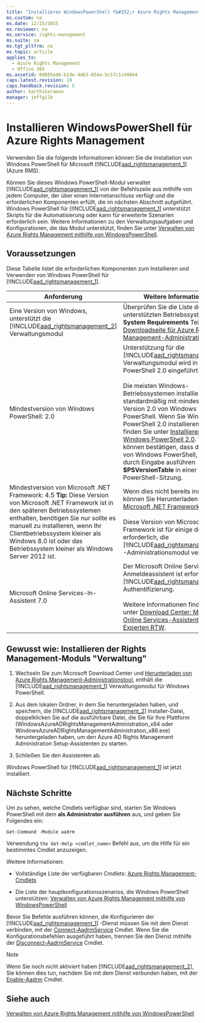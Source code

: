 ```yaml
---
title: "Installieren WindowsPowerShell f&#252;r Azure Rights Management"
ms.custom: na
ms.date: 12/25/2015
ms.reviewer: na
ms.service: rights-management
ms.suite: na
ms.tgt_pltfrm: na
ms.topic: article
applies_to: 
  - Azure Rights Management
  - Office 365
ms.assetid: 0d665ed6-b1de-4d63-854a-bc57c1c49844
caps.latest.revision: 19
caps.handback.revision: 5
author: karthikaraman
manager: jeffgilb
---
```

# Installieren WindowsPowerShell f&#252;r Azure Rights Management
Verwenden Sie die folgende Informationen können Sie die Installation von Windows PowerShell für Microsoft [!INCLUDE[aad_rightsmanagement_1](../../ems/AADRightsMgmt/includes/aad_rightsmanagement_1_md.md)] (Azure RMS).

Können Sie dieses Windows PowerShell-Modul verwaltet [!INCLUDE[aad_rightsmanagement_1](../../ems/AADRightsMgmt/includes/aad_rightsmanagement_1_md.md)] von der Befehlszeile aus mithilfe von jedem Computer, der über einen Internetanschluss verfügt und die erforderlichen Komponenten erfüllt, die im nächsten Abschnitt aufgeführt. Windows PowerShell für [!INCLUDE[aad_rightsmanagement_1](../../ems/AADRightsMgmt/includes/aad_rightsmanagement_1_md.md)] unterstützt Skripts für die Automatisierung oder kann für erweiterte Szenarien erforderlich sein. Weitere Informationen zu den Verwaltungsaufgaben und Konfigurationen, die das Modul unterstützt, finden Sie unter [Verwalten von Azure Rights Management mithilfe von WindowsPowerShell](../../ems/AADRightsMgmt/Administering-Azure-Rights-Management-by-Using-Windows-PowerShell.md).

## Voraussetzungen
Diese Tabelle listet die erforderlichen Komponenten zum Installieren und Verwenden von Windows PowerShell für [!INCLUDE[aad_rightsmanagement_1](../../ems/AADRightsMgmt/includes/aad_rightsmanagement_1_md.md)].

|Anforderung|Weitere Informationen|
|---------------|-------------------------|
|Eine Version von Windows, unterstützt die [!INCLUDE[aad_rightsmanagement_2](../../ems/AADRightsMgmt/includes/aad_rightsmanagement_2_md.md)] Verwaltungsmodul|Überprüfen Sie die Liste der unterstützten Betriebssysteme in der **System Requirements** Teil der [-Downloadseite für Azure Rights Management-Administrationstool](http://go.microsoft.com/fwlink/?LinkId=257721).|
|Mindestversion von Windows PowerShell: 2.0|Unterstützung für die [!INCLUDE[aad_rightsmanagement_2](../../ems/AADRightsMgmt/includes/aad_rightsmanagement_2_md.md)] Verwaltungsmodul wird in Windows PowerShell 2.0 eingeführt.<br /><br />Die meisten Windows-Betriebssystemen installiert standardmäßig mit mindestens Version 2.0 von Windows PowerShell. Wenn Sie Windows PowerShell 2.0 installieren müssen, finden Sie unter [Installieren von Windows PowerShell 2.0](http://msdn.microsoft.com/library/ff637750.aspx). **Tip:** Sie können bestätigen, dass die Version von Windows PowerShell, die Sie durch Eingabe ausführen **$PSVersionTable** in einer Windows PowerShell-Sitzung.|
|Mindestversion von Microsoft .NET Framework: 4.5 **Tip:** Diese Version von Microsoft .NET Framework ist in den späteren Betriebssystemen enthalten, benötigen Sie nur sollte es manuell zu installieren, wenn Ihr Clientbetriebssystem kleiner als Windows 8.0 ist oder das Betriebssystem kleiner als Windows Server 2012 ist.|Wenn dies nicht bereits installiert ist, können Sie Herunterladen der [Microsoft .NET Framework 4.5](http://www.microsoft.com/download/details.aspx?id=30653).<br /><br />Diese Version von Microsoft .NET Framework ist für einige der Klassen erforderlich, die [!INCLUDE[aad_rightsmanagement_2](../../ems/AADRightsMgmt/includes/aad_rightsmanagement_2_md.md)] -Administrationsmodul verwendet.|
|Microsoft Online Services-In-Assistent 7.0|Der Microsoft Online Services-Anmeldeassistent ist erforderlich für [!INCLUDE[aad_rightsmanagement_1](../../ems/AADRightsMgmt/includes/aad_rightsmanagement_1_md.md)] Authentifizierung.<br /><br />Weitere Informationen finden Sie unter [Download Center: Microsoft Online Services-Assistent für IT-Experten RTW](http://www.microsoft.com/en-us/download/details.aspx?id=41950).|

## Gewusst wie: Installieren der Rights Management-Moduls "Verwaltung"

1.  Wechseln Sie zum Microsoft Download Center und [Herunterladen von Azure Rights Management-Administrationstool](https://go.microsoft.com/fwlink/?LinkId=257721), enthält die [!INCLUDE[aad_rightsmanagement_1](../../ems/AADRightsMgmt/includes/aad_rightsmanagement_1_md.md)] Verwaltungsmodul für Windows PowerShell.

2.  Aus dem lokalen Ordner, in dem Sie heruntergeladen haben, und speichern, die [!INCLUDE[aad_rightsmanagement_2](../../ems/AADRightsMgmt/includes/aad_rightsmanagement_2_md.md)] Installer-Datei, doppelklicken Sie auf die ausführbare Datei, die Sie für Ihre Plattform (WindowsAzureADRightsManagementAdministration_x64 oder WindowsAzureADRightsManagementAdministration_x86.exe) heruntergeladen haben, um den Azure AD Rights Management Administration Setup-Assistenten zu starten.

3.  Schließen Sie den Assistenten ab.

Windows PowerShell für [!INCLUDE[aad_rightsmanagement_1](../../ems/AADRightsMgmt/includes/aad_rightsmanagement_1_md.md)] ist jetzt installiert.

## Nächste Schritte
Um zu sehen, welche Cmdlets verfügbar sind, starten Sie Windows PowerShell mit dem **als Administrator ausführen** aus, und geben Sie Folgendes ein:

```
Get-Command -Module aadrm
```
Verwendung `the Get-Help <cmdlet_name>` Befehl aus, um die Hilfe für ein bestimmtes Cmdlet anzuzeigen.

Weitere Informationen:

-   Vollständige Liste der verfügbaren Cmdlets: [Azure Rights Management-Cmdlets](https://msdn.microsoft.com/library/windowsazure/dn629398.aspx)

-   Die Liste der hauptkonfigurationsszenarios, die Windows PowerShell unterstützen: [Verwalten von Azure Rights Management mithilfe von WindowsPowerShell](../../ems/AADRightsMgmt/Administering-Azure-Rights-Management-by-Using-Windows-PowerShell.md)

Bevor Sie Befehle ausführen können, die Konfigurieren der [!INCLUDE[aad_rightsmanagement_1](../../ems/AADRightsMgmt/includes/aad_rightsmanagement_1_md.md)] -Dienst müssen Sie mit dem Dienst verbinden, mit der [Connect-AadrmService](https://msdn.microsoft.com/library/windowsazure/dn629415.aspx) Cmdlet. Wenn Sie die Konfigurationsbefehlen ausgeführt haben, trennen Sie den Dienst mithilfe der [Disconnect-AadrmService](https://msdn.microsoft.com/library/windowsazure/dn629416.aspx) Cmdlet.

> [!NOTE]
> Wenn Sie noch nicht aktiviert haben [!INCLUDE[aad_rightsmanagement_2](../../ems/AADRightsMgmt/includes/aad_rightsmanagement_2_md.md)], Sie können dies tun, nachdem Sie mit dem Dienst verbunden haben, mit der [Enable-Aadrm](https://msdn.microsoft.com/library/windowsazure/dn629412.aspx) Cmdlet.

## Siehe auch
[Verwalten von Azure Rights Management mithilfe von WindowsPowerShell](../../ems/AADRightsMgmt/Administering-Azure-Rights-Management-by-Using-Windows-PowerShell.md)

